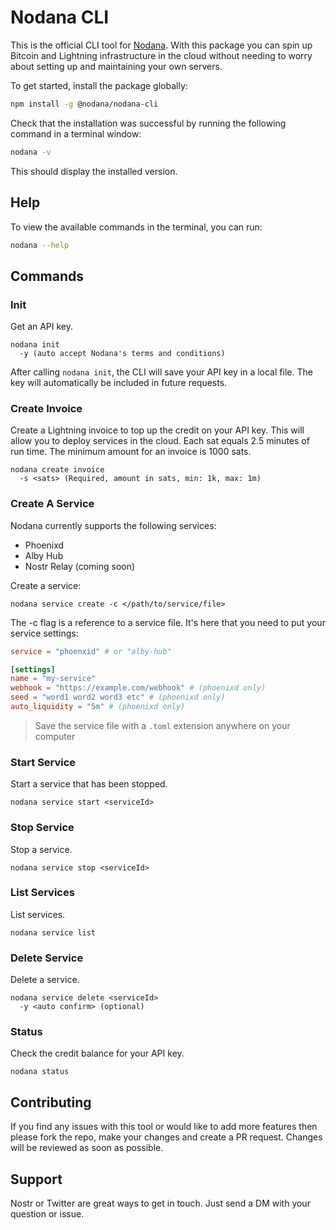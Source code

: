 # Nodana CLI

This is the official CLI tool for [Nodana](https://nodana.io). With this package you can spin up Bitcoin and Lightning infrastructure in the cloud without needing to worry about setting up and maintaining your own servers.

To get started, install the package globally:

```sh
npm install -g @nodana/nodana-cli
```

Check that the installation was successful by running the following command in a terminal window:

```sh
nodana -v
```

This should display the installed version.

## Help

To view the available commands in the terminal, you can run:

```sh
nodana --help
```

## Commands

### Init

Get an API key.

```
nodana init
  -y (auto accept Nodana's terms and conditions)
```

After calling `nodana init`, the CLI will save your API key in a local file. The key will automatically be included in future requests.

### Create Invoice

Create a Lightning invoice to top up the credit on your API key. This will allow you to deploy services in the cloud. Each sat equals 2.5 minutes of run time. The minimum amount for an invoice is 1000 sats.

```
nodana create invoice
  -s <sats> (Required, amount in sats, min: 1k, max: 1m)
```

### Create A Service

Nodana currently supports the following services:

- Phoenixd
- Alby Hub
- Nostr Relay (coming soon)

Create a service:

```
nodana service create -c </path/to/service/file>
```

The -c flag is a reference to a service file. It's here that you need to put your service settings:

```toml
service = "phoenxid" # or "alby-hub"

[settings]
name = "my-service"
webhook = "https://example.com/webhook" # (phoenixd only)
seed = "word1 word2 word3 etc" # (phoenixd only)
auto_liquidity = "5m" # (phoenixd only)
```

> Save the service file with a `.toml` extension anywhere on your computer

### Start Service

Start a service that has been stopped.

```
nodana service start <serviceId>
```

### Stop Service

Stop a service.

```
nodana service stop <serviceId>
```

### List Services

List services.

```
nodana service list
```

### Delete Service

Delete a service.

```
nodana service delete <serviceId>
  -y <auto confirm> (optional)
```

### Status

Check the credit balance for your API key.

```
nodana status
```

## Contributing

If you find any issues with this tool or would like to add more features then please fork the repo, make your changes and create a PR request. Changes will be reviewed as soon as possible.

## Support

Nostr or Twitter are great ways to get in touch. Just send a DM with your question or issue.
